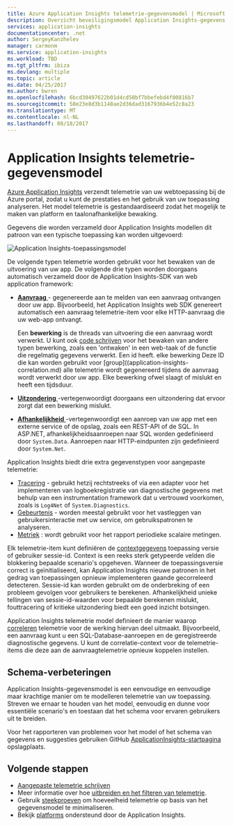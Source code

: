 ```yaml
---
title: Azure Application Insights telemetrie-gegevensmodel | Microsoft Docs
description: Overzicht beveiligingsmodel Application Insights-gegevens
services: application-insights
documentationcenter: .net
author: SergeyKanzhelev
manager: carmonm
ms.service: application-insights
ms.workload: TBD
ms.tgt_pltfrm: ibiza
ms.devlang: multiple
ms.topic: article
ms.date: 04/25/2017
ms.author: bwren
ms.openlocfilehash: 6bcd30497622b01d4cd50bf7bbefebd4f00816b7
ms.sourcegitcommit: 50e23e8d3b1148ae2d36dad3167936b4e52c8a23
ms.translationtype: MT
ms.contentlocale: nl-NL
ms.lasthandoff: 08/18/2017
---
```

# <a name="application-insights-telemetry-data-model"></a>Application Insights telemetrie-gegevensmodel

[Azure Application Insights](app-insights-overview.md) verzendt telemetrie van uw webtoepassing bij de Azure portal, zodat u kunt de prestaties en het gebruik van uw toepassing analyseren. Het model telemetrie is gestandaardiseerd zodat het mogelijk te maken van platform en taalonafhankelijke bewaking. 

Gegevens die worden verzameld door Application Insights modellen dit patroon van een typische toepassing kan worden uitgevoerd:

![Application Insights-toepassingsmodel](./media/application-insights-data-model/application-insights-data-model.png)

De volgende typen telemetrie worden gebruikt voor het bewaken van de uitvoering van uw app. De volgende drie typen worden doorgaans automatisch verzameld door de Application Insights-SDK van web application framework:

* [**Aanvraag** ](application-insights-data-model-request-telemetry.md) - gegenereerde aan te melden van een aanvraag ontvangen door uw app. Bijvoorbeeld, het Application Insights web SDK genereert automatisch een aanvraag telemetrie-item voor elke HTTP-aanvraag die uw web-app ontvangt. 

    Een **bewerking** is de threads van uitvoering die een aanvraag wordt verwerkt. U kunt ook [code schrijven](app-insights-api-custom-events-metrics.md#trackrequest) voor het bewaken van andere typen bewerking, zoals een 'ontwaken' in een web-taak of de functie die regelmatig gegevens verwerkt.  Een id heeft. elke bewerking Deze ID die kan worden gebruikt voor [group]((application-insights-correlation.md) alle telemetrie wordt gegenereerd tijdens de aanvraag wordt verwerkt door uw app. Elke bewerking ofwel slaagt of mislukt en heeft een tijdsduur.
* [**Uitzondering** ](application-insights-data-model-exception-telemetry.md) -vertegenwoordigt doorgaans een uitzondering dat ervoor zorgt dat een bewerking mislukt.
* [**Afhankelijkheid** ](application-insights-data-model-dependency-telemetry.md) -vertegenwoordigt een aanroep van uw app met een externe service of de opslag, zoals een REST-API of de SQL. In ASP.NET, afhankelijkheidsaanroepen naar SQL worden gedefinieerd door `System.Data`. Aanroepen naar HTTP-eindpunten zijn gedefinieerd door `System.Net`. 

Application Insights biedt drie extra gegevenstypen voor aangepaste telemetrie:

* [Tracering](application-insights-data-model-trace-telemetry.md) - gebruikt hetzij rechtstreeks of via een adapter voor het implementeren van logboekregistratie van diagnostische gegevens met behulp van een instrumentation framework dat u vertrouwd voorkomen, zoals is `Log4Net` of `System.Diagnostics`.
* [Gebeurtenis](application-insights-data-model-event-telemetry.md) - worden meestal gebruikt voor het vastleggen van gebruikersinteractie met uw service, om gebruikspatronen te analyseren.
* [Metriek](application-insights-data-model-metric-telemetry.md) : wordt gebruikt voor het rapport periodieke scalaire metingen.

Elk telemetrie-item kunt definiëren de [contextgegevens](application-insights-data-model-context.md) toepassing versie of gebruiker sessie-id. Context is een reeks sterk getypeerde velden die blokkering bepaalde scenario's opgeheven. Wanneer de toepassingsversie correct is geïnitialiseerd, kan Application Insights nieuwe patronen in het gedrag van toepassingen opnieuw implementeren gaande gecorreleerd detecteren. Sessie-id kan worden gebruikt om de onderbreking of een probleem gevolgen voor gebruikers te berekenen. Afhankelijkheid unieke tellingen van sessie-id-waarden voor bepaalde berekenen mislukt, fouttracering of kritieke uitzondering biedt een goed inzicht botsingen.

Application Insights telemetrie model definieert de manier waarop [correleren](application-insights-correlation.md) telemetrie voor de werking hiervan deel uitmaakt. Bijvoorbeeld, een aanvraag kunt u een SQL-Database-aanroepen en de geregistreerde diagnostische gegevens. U kunt de correlatie-context voor de telemetrie-items die deze aan de aanvraagtelemetrie opnieuw koppelen instellen.

## <a name="schema-improvements"></a>Schema-verbeteringen

Application Insights-gegevensmodel is een eenvoudige en eenvoudige maar krachtige manier om te modelleren telemetrie van uw toepassing. Streven we ernaar te houden van het model, eenvoudig en dunne voor essentiële scenario's en toestaan dat het schema voor ervaren gebruikers uit te breiden.

Voor het rapporteren van problemen voor het model of het schema van gegevens en suggesties gebruiken GitHub [ApplicationInsights-startpagina](https://github.com/Microsoft/ApplicationInsights-Home/labels/schema) opslagplaats.

## <a name="next-steps"></a>Volgende stappen

- [Aangepaste telemetrie schrijven](app-insights-api-custom-events-metrics.md)
- Meer informatie over hoe [uitbreiden en het filteren van telemetrie](app-insights-api-filtering-sampling.md).
- Gebruik [steekproeven](app-insights-sampling.md) om hoeveelheid telemetrie op basis van het gegevensmodel te minimaliseren.
- Bekijk [platforms](app-insights-platforms.md) ondersteund door de Application Insights.

